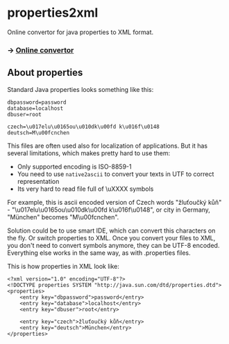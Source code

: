 properties2xml
==============

Online convertor for java properties to XML format. 

### → [Online convertor](https://github.com/todvora/properties2xml)

## About properties

Standard Java properties looks something like this:

```
dbpassword=password
database=localhost
dbuser=root

czech=\u017elu\u0165ou\u010dk\u00fd k\u016f\u0148
deutsch=M\u00fcnchen
```

This files are often used also for localization of applications. But it has several limitations, which makes pretty hard to use them:
 - Only supported encoding is ISO-8859-1
 - You need to use `native2ascii` to convert your texts in UTF to correct representation
 - Its very hard to read file full of \uXXXX symbols
 
For example, this is ascii encoded version of Czech words "žluťoučký kůň" - "\u017elu\u0165ou\u010dk\u00fd k\u016f\u0148",  or city in Germany, "München" becomes "M\u00fcnchen".
 
Solution could be to use smart IDE, which can convert this characters on the fly. Or switch properties to XML. Once you convert your files to XML, you don't need to convert symbols anymore, they can be UTF-8 encoded. Everything else works in the same way, as with .properties files.

This is how properties in XML look like:
```
<?xml version="1.0" encoding="UTF-8"?>
<!DOCTYPE properties SYSTEM "http://java.sun.com/dtd/properties.dtd">
<properties>
    <entry key="dbpassword">password</entry>
    <entry key="database">localhost</entry>
    <entry key="dbuser">root</entry>
    
    <entry key="czech">žluťoučký kůň</entry>
    <entry key="deutsch">München</entry>
</properties>
 ```
